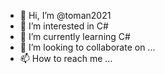 - 👋 Hi, I’m @toman2021
- 👀 I’m interested in C#
- 🌱 I’m currently learning C#
- 💞️ I’m looking to collaborate on ...
- 📫 How to reach me ...

<!---
toman2021/toman2021 is a ✨ special ✨ repository because its `README.md` (this file) appears on your GitHub profile.
You can click the Preview link to take a look at your changes.
--->
